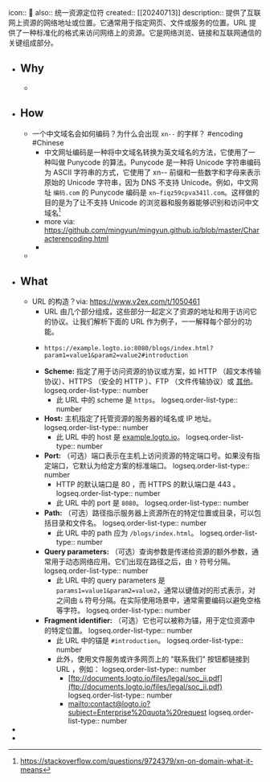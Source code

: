 icon:: 📄
also:: 统一资源定位符
created:: [[20240713]]
description:: 提供了互联网上资源的网络地址或位置。它通常用于指定网页、文件或服务的位置。URL 提供了一种标准化的格式来访问网络上的资源。它是网络浏览、链接和互联网通信的关键组成部分。

- ## Why
  -
- ## How
  - 一个中文域名会如何编码？为什么会出现 `xn--` 的字样？
    #encoding #Chinese
    - 中文网址编码是一种将中文域名转换为英文域名的方法，它使用了一种叫做 Punycode 的算法。Punycode 是一种将 Unicode 字符串编码为 ASCII 字符串的方式，它使用了 xn-- 前缀和一些数字和字母来表示原始的 Unicode 字符串，因为 DNS 不支持 Unicode。例如，中文网址 `编码.com` 的 Punycode 编码是 `xn–fiqz59cpva341l.com`。这样做的目的是为了让不支持 Unicode 的浏览器和服务器能够识别和访问中文域名[^Punycode]
    - more via: https://github.com/mingyun/mingyun.github.io/blob/master/Characterencoding.html
    - [^Punycode]: https://stackoverflow.com/questions/9724379/xn-on-domain-what-it-means
  -
- ## What
  - URL 的构造？via: https://www.v2ex.com/t/1050461
    - URL 由几个部分组成，这些部分一起定义了资源的地址和用于访问它的协议。让我们解析下面的 URL 作为例子，一一解释每个部分的功能。
    - ```
      https://example.logto.io:8080/blogs/index.html?param1=value1&param2=value2#introduction
      ```
    - **Scheme:** 指定了用于访问资源的协议或方案，如 HTTP （超文本传输协议）、HTTPS （安全的 HTTP ）、FTP （文件传输协议）或 [其他](https://en.wikipedia.org/wiki/List_of_URI_schemes)。
      logseq.order-list-type:: number
      - 此 URL 中的 scheme 是 `https`。
        logseq.order-list-type:: number
    - **Host:** 主机指定了托管资源的服务器的域名或 IP 地址。
      logseq.order-list-type:: number
      - 此 URL 中的 host 是 [example.logto.io](http://example.logto.io)。
        logseq.order-list-type:: number
    - **Port:** （可选）端口表示在主机上访问资源的特定端口号。如果没有指定端口，它默认为给定方案的标准端口。
      logseq.order-list-type:: number
      - HTTP 的默认端口是 80 ，而 HTTPS 的默认端口是 443 。
        logseq.order-list-type:: number
      - 此 URL 中的 port 是 `8080`。
        logseq.order-list-type:: number
    - **Path:** （可选）路径指示服务器上资源所在的特定位置或目录，可以包括目录和文件名。
      logseq.order-list-type:: number
      - 此 URL 中的 path 应为 `/blogs/index.html`。
        logseq.order-list-type:: number
    - **Query parameters:** （可选）查询参数是传递给资源的额外参数，通常用于动态网络应用。它们出现在路径之后，由 `?` 符号分隔。
      logseq.order-list-type:: number
      - 此 URL 中的 query parameters 是 `params1=value1&param2=value2`，通常以键值对的形式表示，对之间由 `&` 符号分隔。在实际使用场景中，通常需要编码以避免空格等字符。
        logseq.order-list-type:: number
    - **Fragment identifier:** （可选）它也可以被称为锚，用于定位资源中的特定位置。
      logseq.order-list-type:: number
      - 此 URL 中的锚是 `#introduction`。
        logseq.order-list-type:: number
      - 此外，使用文件服务或许多网页上的 "联系我们" 按钮都链接到 URL ，例如：
        logseq.order-list-type:: number
        - [ftp://documents.logto.io/files/legal/soc_ii.pdf](ftp://documents.logto.io/files/legal/soc_ii.pdf)
          logseq.order-list-type:: number
        - [mailto:contact@logto.io?subject=Enterprise%20quota%20request](mailto:contact@logto.io?subject=Enterprise%20quota%20request)
          logseq.order-list-type:: number
-
-